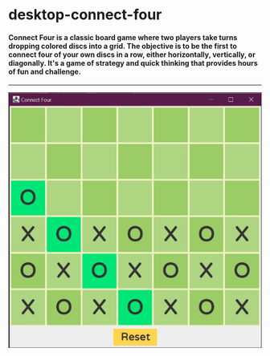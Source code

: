 # desktop-connect-four
#### Connect Four is a classic board game where two players take turns dropping colored discs into a grid. The objective is to be the first to connect four of your own discs in a row, either horizontally, vertically, or diagonally. It's a game of strategy and quick thinking that provides hours of fun and challenge.
---
![Picture of a game board](/image.png?raw=true "Game board")
